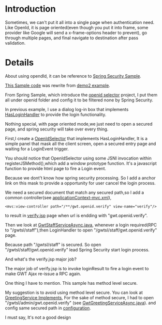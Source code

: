 # Introduction #
Sometimes, we can't put it all into a single page when authentication need.
Like OpenId, it is page oriented(even though you put it into frame,
some provider like Google will send a x-frame-options header to prevent),
go through multiple pages,
and final navigate to destination after pass validation.


# Details #
About using opendId, it can be reference to
[Spring Security Sample](http://git.springsource.org/spring-security/spring-security/trees/master/samples/openid).

[This Sample code](http://code.google.com/p/gwtsecurity/source/browse/#svn%2Ftrunk%2Fgwt4ssdemo%2FgssDemo4)
was rewrite from [demo2 example](http://code.google.com/p/gwtsecurity/source/browse/#svn%2Ftrunk%2Fgwt4ssdemo%2FgssDemo2).

From Spring Sample, which introduce the [openid selector](http://code.google.com/p/openid-selector/) project,
I put them all under openid folder and config it to be filtered none by Spring Security.

In previous example, I use a dialog log-in box that implements [HasLoginHandler](http://gwtsecurity.googlecode.com/svn/javadoc/latest/com/gwt/ss/client/loginable/HasLoginHandler.html)
to provide the login functionality.

Nothing special, with page oriented mode,we just need to open a secured page,
and spring security will take over every thing.

First,I create a [OpenIdSelector](http://code.google.com/p/gwtsecurity/source/browse/trunk/gwt4ssdemo/gssDemo4/src/main/java/com/gwt/ss/demo4/client/OpenIdSelector.java) that implements HasLoginHandler,
It is a simple panel that mask all the client screen, open a secured entry page and waiting for a LoginEvent trigger.

You should notice that OpenIdSelector using some JSNI invocation within registerJSMethod(),which add a window prototype function.
It's a javascript function to provide html page to fire a Login event.

Because we dont't know how spring security processing.
So I add a anchor link on this mask to provide a opportunity for user cancel the login process.

We need a secured document that match any secured path,so I add a common controller(see [applicationContext-mvc.xml](http://code.google.com/p/gwtsecurity/source/browse/trunk/gwt4ssdemo/gssDemo4/src/main/resources/applicationContext-mvc.xml)),
```
<mvc:view-controller path="/**/gwt.openid.verify" view-name="verify"/>
```
to result in [verify.jsp](http://code.google.com/p/gwtsecurity/source/browse/trunk/gwt4ssdemo/gssDemo4/src/main/webapp/WEB-INF/jsp/verify.jsp) page when url is endding with "gwt.openid.verify".

Then we look at [GwtStaffServiceAsync.java](http://code.google.com/p/gwtsecurity/source/browse/trunk/gwt4ssdemo/gssDemo4/src/main/java/com/gwt/ss/demo4/client/GwtStaffServiceAsync.java),
whenever a login required(RPC to "/gwtsl/staff"),then LoginHandler to open "/gwtsl/staff/gwt.openid.verify" page.

Because path "/gwtsl/staff" is secured. So open "/gwtsl/staff/gwt.openid.verify" lead Spring Security start login process.

And what's the verify.jsp major job?

The major job of verify.jsp is to invoke loginResult to fire a login event to make GWT Ajax re-issue a RPC again.


One thing I have to mention. This sample has method level secure.

My suggestion is to avoid using method level secure.
You can look at [GreetingService Implements](http://code.google.com/p/gwtsecurity/source/browse/trunk/gwt4ssdemo/gssDemo4/src/main/java/com/gwt/ss/demo4/server/GwtGreetingServiceImpl.java),
For the sake of method secure, I had to open "/gwtsl/admin/gwt.openid.verify" (see [GwtGreetingServiceAsync.java](http://code.google.com/p/gwtsecurity/source/browse/trunk/gwt4ssdemo/gssDemo4/src/main/java/com/gwt/ss/demo4/client/GwtGreetingServiceAsync.java)).
and config same secured path in [configuration](http://code.google.com/p/gwtsecurity/source/browse/trunk/gwt4ssdemo/gssDemo4/src/main/resources/applicationContext-security.xml).

I must say, It's not a good design